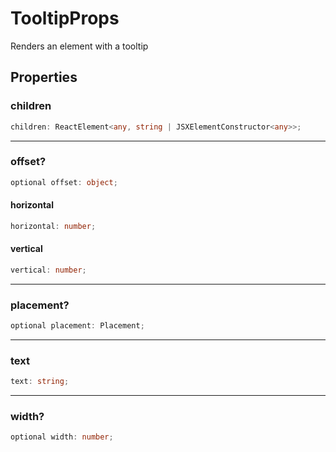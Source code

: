 # TooltipProps

Renders an element with a tooltip

## Properties

### children

```ts
children: ReactElement<any, string | JSXElementConstructor<any>>;
```

***

### offset?

```ts
optional offset: object;
```

#### horizontal

```ts
horizontal: number;
```

#### vertical

```ts
vertical: number;
```

***

### placement?

```ts
optional placement: Placement;
```

***

### text

```ts
text: string;
```

***

### width?

```ts
optional width: number;
```

